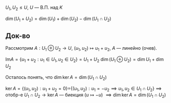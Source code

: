 $U_{1}, U_{2}\leq U$, $U$ — В.П. над $K$

$\dim (U_{1}+U_{2})=\dim(U_{1})+\dim(U_{2})-\dim(U_{1}\cap U_{2})$
## Док-во

Рассмотрим $A: U_{1} \oplus U_{2} \to U$, $(u_{1}, u_{2})\mapsto u_{1}+u_{2}$, $A$ — линейно (очев).

$\mathrm{Im} A = \{ u_{1}+u_{2}:u_{1} \in U_{1}, u_{2} \in U_{2} \}=U_{1}+U_{2}$
$\dim(U_{1}\oplus U_{2})=\dim U_{1}+\dim U_{2}$

Осталось понять, что $\dim \ker A = \dim (U_{1}\cap U_{2})$

$\ker A=\{ (u_{1}, u_{2}): u_{1}+u_{2}=0 \}=$$\{ (u_{1}, u_{2}): u_{1}=-u_{2}\implies u_{1}, u_{2} \in U_{1}\cap U_{2} \}$ $\implies$ отобр-е $U_{1}\cap U_{2}\to \ker A$ — биекция ($u\mapsto -u$) $\implies \dim \ker A = \dim(U_{1}\cap U_{2})$